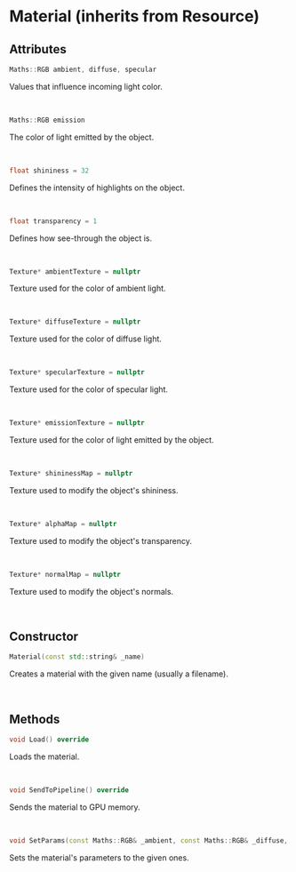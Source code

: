 # Material (inherits from Resource)

## Attributes

```cpp
Maths::RGB ambient, diffuse, specular
```

Values that influence incoming light color.

<br>

```cpp
Maths::RGB emission
```

The color of light emitted by the object.

<br>

```cpp
float shininess = 32
```

Defines the intensity of highlights on the object.

<br>

```cpp
float transparency = 1
```

Defines how see-through the object is.

<br>

```cpp
Texture* ambientTexture = nullptr
```

Texture used for the color of ambient light.

<br>

```cpp
Texture* diffuseTexture = nullptr
```

Texture used for the color of diffuse light.

<br>

```cpp
Texture* specularTexture = nullptr
```

Texture used for the color of specular light.

<br>

```cpp
Texture* emissionTexture = nullptr
```

Texture used for the color of light emitted by the object.

<br>

```cpp
Texture* shininessMap = nullptr
```

Texture used to modify the object's shininess.

<br>

```cpp
Texture* alphaMap = nullptr
```

Texture used to modify the object's transparency.

<br>

```cpp
Texture* normalMap = nullptr
```

Texture used to modify the object's normals.

<br>

## Constructor

```cpp
Material(const std::string& _name)
```

Creates a material with the given name (usually a filename).

<br>

## Methods

```cpp
void Load() override
```

Loads the material.

<br>

```cpp
void SendToPipeline() override
```

Sends the material to GPU memory.

<br>

```cpp
void SetParams(const Maths::RGB& _ambient, const Maths::RGB& _diffuse, const Maths::RGB& _specular, const Maths::RGB& _emission, const float& _shininess, const float& _transparency)
```

Sets the material's parameters to the given ones.

<br>

